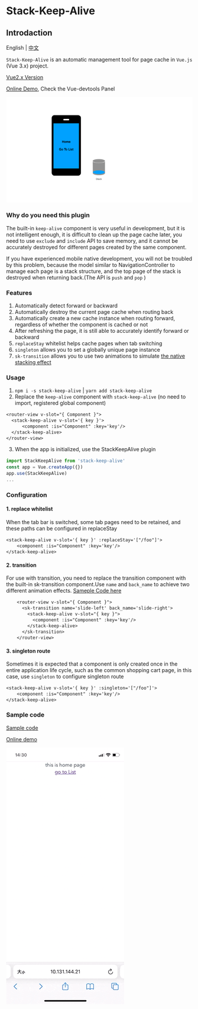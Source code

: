 # Stack-Keep-Alive

## Introdaction

English | [中文](./README_CN.md)

`Stack-Keep-Alive` is an automatic management tool for page cache in `Vue.js` (Vue 3.x) project. 

[Vue2.x Version](https://github.com/Zippowxk/vue-router-keep-alive-helper)

[Online Demo](http://xinkai.wang/stack-keep-alive-sample/dist/), Check the Vue-devtools Panel


![img](./assets/stack.gif)

### Why do you need this plugin

The built-in `keep-alive` component is very useful in development, but it is not intelligent enough, it is difficult to clean up the page cache later, you need to use `exclude` and `include` API to save memory, and it cannot be accurately destroyed for different pages created by the same component.

If you have experienced mobile native development, you will not be troubled by this problem, because the model similar to NavigationController to manage each page is a stack structure, and the top page of the stack is destroyed when returning back.(The API is `push` and `pop` )



### Features

1. Automatically detect forward or backward
2. Automatically destroy the current page cache when routing back
3. Automatically create a new cache instance when routing forward, regardless of whether the component is cached or not
4. After refreshing the page, it is still able to accurately identify forward or backward
5. `replaceStay` whitelist helps cache pages when tab switching
6. `singleton` allows you to set a globally unique page instance
7. `sk-transition` allows you to use two animations to simulate [the native stacking effect](http://xinkai.wang/stack-keep-alive-sample/dist/)

### Usage

1. ```npm i -s stack-keep-alive``` | ```yarn add stack-keep-alive```
2. Replace the ``keep-alive`` component with ``stack-keep-alive`` (no need to import, registered global component)
```vue
<router-view v-slot="{ Component }">
  <stack-keep-alive v-slot='{ key }'> 
      <component :is="Component" :key='key'/>
  </stack-keep-alive>
</router-view>
```
3. When the app is initialized, use the StackKeepAlive plugin
```javascript
import StackKeepAlive from 'stack-keep-alive'
const app = Vue.createApp({})
app.use(StackKeepAlive)
...
```

### Configuration

#### 1. replace whitelist
  
  When the tab bar is switched, some tab pages need to be retained, and these paths can be configured in replaceStay
```vue
<stack-keep-alive v-slot='{ key }' :replaceStay='["/foo"]'> 
    <component :is="Component" :key='key'/>
</stack-keep-alive>
```
#### 2. transition
For use with transition, you need to replace the transition component with the built-in sk-transition component.Use `name` and `back_name` to achieve two different animation effects. [Sameple Code here](https://github.com/Zippowxk/stack-keep-alive-sample/blob/main/src/App4.vue)
```vue
    <router-view v-slot="{ Component }">
      <sk-transition name='slide-left' back_name='slide-right'>
        <stack-keep-alive v-slot="{ key }">
          <component :is="Component" :key='key'/>
        </stack-keep-alive>
      </sk-transition>
    </router-view>
```
#### 3. singleton route
Sometimes it is expected that a component is only created once in the entire application life cycle, such as the common shopping cart page, in this case, use `singleton` to configure singleton route

```vue
<stack-keep-alive v-slot='{ key }' :singleton='["/foo"]'> 
    <component :is="Component" :key='key'/>
</stack-keep-alive>
```

### Sample code

[Sample code](https://github.com/Zippowxk/stack-keep-alive-sample)

[Online demo](http://xinkai.wang/stack-keep-alive-sample/dist/)

![Animation](https://github.com/Zippowxk/stack-keep-alive-sample/blob/main/imgs/sample.gif)


<!-- ALL-CONTRIBUTORS-LIST:START - Do not remove or modify this section -->
<!-- prettier-ignore-start -->
<!-- markdownlint-disable -->
<!-- markdownlint-restore -->
<!-- prettier-ignore-end -->

<!-- ALL-CONTRIBUTORS-LIST:END -->